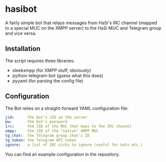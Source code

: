# hasibot
A fairly simple bot that relays messages from HaSi's IRC channel (mapped to a
special MUC on the XMPP server) to the HaSi MUC and Telegram group and vice
versa.

## Installation
The script requires three libraries:

* sleekxmpp (for XMPP stuff, obviously)
* python-telegram-bot (guess what this does)
* pyyaml (for parsing the config file)

## Configuration
The Bot relies on a straight-forward YAML configuration file:

```yaml
jid:      the bot's JID on the server
pw:       the bot's password
irc:      the JID of the MUC that maps to the IRC channel
xmpp:     the JID of the "native" XMPP MUC
tg_chat:  the Telegram group chat's ID
tg_token: the Telegram API token
ignore:   a list of IRC nicks to ignore (useful for bots etc.)
```

You can find an example configuration in the repository.
